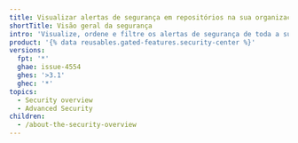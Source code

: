 ```yaml
---
title: Visualizar alertas de segurança em repositórios na sua organização
shortTitle: Visão geral da segurança
intro: 'Visualize, ordene e filtre os alertas de segurança de toda a sua organização em um só lugar.'
product: '{% data reusables.gated-features.security-center %}'
versions:
  fpt: '*'
  ghae: issue-4554
  ghes: '>3.1'
  ghec: '*'
topics:
  - Security overview
  - Advanced Security
children:
  - /about-the-security-overview
---
```


